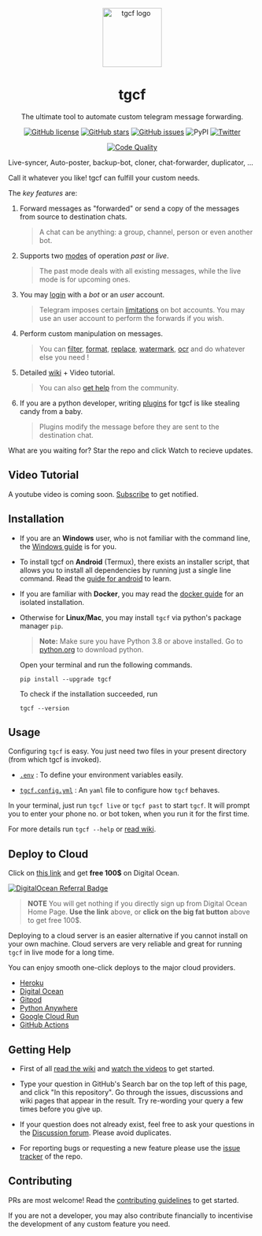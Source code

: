 <!-- markdownlint-disable -->

<p align="center">
<a href = "https://github.com/aahnik/tgcf" > <img src = "https://user-images.githubusercontent.com/66209958/115183360-3fa4d500-a0f9-11eb-9c0f-c5ed03a9ae17.png" alt = "tgcf logo"  width=120> </a>
</p>

<h1 align="center"> tgcf </h1>

<p align="center">
The ultimate tool to automate custom telegram message forwarding.
</p>

<p align="center">
<a href="https://github.com/aahnik/tgcf/blob/main/LICENSE"><img src="https://img.shields.io/github/license/aahnik/tgcf" alt="GitHub license"></a>
<a href="https://github.com/aahnik/tgcf/stargazers"><img src="https://img.shields.io/github/stars/aahnik/tgcf?style=social" alt="GitHub stars"></a>
<a href="https://github.com/aahnik/tgcf/issues"><img src="https://img.shields.io/github/issues/aahnik/tgcf" alt="GitHub issues"></a>
<img src="https://img.shields.io/pypi/v/tgcf" alt="PyPI">
<a href="https://twitter.com/intent/tweet?text=Wow:&amp;url=https%3A%2F%2Fgithub.com%2Faahnik%2Ftgcf"><img src="https://img.shields.io/twitter/url?style=social&amp;url=https%3A%2F%2Fgithub.com%2Faahnik%2Ftgcf" alt="Twitter"></a>
</p>
<p align="center">
<a href="https://github.com/aahnik/tgcf/actions/workflows/quality.yml"><img src="https://github.com/aahnik/tgcf/actions/workflows/quality.yml/badge.svg" alt="Code Quality"></a>
</p>
<!-- markdownlint-enable -->

Live-syncer, Auto-poster, backup-bot, cloner, chat-forwarder, duplicator, ...

Call it whatever you like! tgcf can fulfill your custom needs.

The *key features* are:

1. Forward messages as "forwarded" or
send a copy of the messages from source to destination chats.

    > A chat can be anything: a group, channel, person or even another bot.

2. Supports two [modes](https://github.com/aahnik/tgcf/wiki/Past-vs-Live-modes-explained)
of operation _past_ or _live_.

    > The past mode deals with all existing messages,
    > while the live mode is for upcoming ones.

3. You may [login](https://github.com/aahnik/tgcf/wiki/Login-with-a-bot-or-user-account)
with a _bot_ or an _user_ account.

    > Telegram imposes certain
    [limitations](https://github.com/aahnik/tgcf/wiki/Using-bot-accounts#limitations)
    on bot accounts.
    You may use an user account to perform the forwards if you wish.

4. Perform custom manipulation on messages.

    > You can
    [filter](https://github.com/aahnik/tgcf/wiki/How-to-use-filters-%3F),
    [format](https://github.com/aahnik/tgcf/wiki/Format-text-before-sending-to-destination),
    [replace](https://github.com/aahnik/tgcf/wiki/Text-Replacement-feature-explained),
    [watermark](https://github.com/aahnik/tgcf/wiki/How-to-use--watermarking-%3F),
    [ocr](https://github.com/aahnik/tgcf/wiki/You-can-do-OCR)
    and do whatever else you need !

5. Detailed [wiki](https://github.com/aahnik/tgcf/wiki) +
Video tutorial.
    > You can also [get help](#getting-help) from the community.

6. If you are a python developer, writing
[plugins](https://github.com/aahnik/tgcf/wiki/How-to-write-a-plugin-for-tgcf-%3F)
for tgcf is like stealing candy from a baby.
    > Plugins modify the message before they are sent to the destination chat.

What are you waiting for? Star the repo and click Watch to recieve updates.

<!-- markdownlint-disable -->
## Video Tutorial

A youtube video is coming soon. [Subscribe](https://www.youtube.com/channel/UCcEbN0d8iLTB6ZWBE_IDugg) to get notified.

<!-- markdownlint-enable -->

## Installation

- If you are an **Windows** user, who is not familiar with the command line, the
[Windows guide](https://github.com/aahnik/tgcf/wiki/Run-tgcf-on-Windows)
is for you.

- To install tgcf on **Android** (Termux), there exists an installer script,
that allows you to install all dependencies by running just a single line command.
Read the
[guide for android](https://github.com/aahnik/tgcf/wiki/Run-on-Android-using-Termux)
to learn.

- If you are familiar with **Docker**, you may read the
[docker guide](https://github.com/aahnik/tgcf/wiki/Install-and-run-using-docker)
for an isolated installation.

- Otherwise for **Linux/Mac**,
    you may install `tgcf` via python's package manager `pip`.

    > **Note:** Make sure you have Python 3.8 or above installed.
    Go to [python.org](https://python.org) to download python.

    Open your terminal and run the following commands.

    ```shell
    pip install --upgrade tgcf
    ```

    To check if the installation succeeded, run

    ```shell
    tgcf --version
    ```

## Usage

Configuring `tgcf` is easy. You just need two files in your present directory
(from which tgcf is invoked).

- [`.env`](https://github.com/aahnik/tgcf/wiki/Environment-Variables)
: To define your environment variables easily.

- [`tgcf.config.yml`](https://github.com/aahnik/tgcf/wiki/How-to-configure-tgcf-%3F)
: An `yaml` file to configure how `tgcf` behaves.

In your terminal, just run `tgcf live` or `tgcf past` to start `tgcf`.
It will prompt you to enter your phone no. or bot token, when you run it
for the first time.

For more details run `tgcf --help` or [read wiki](https://github.com/aahnik/tgcf/wiki/CLI-Usage).

## Deploy to Cloud

Click on [this link](https://m.do.co/c/98b725055148) and get **free 100$**
on Digital Ocean.

[![DigitalOcean Referral Badge](https://web-platforms.sfo2.digitaloceanspaces.com/WWW/Badge%203.svg)](https://www.digitalocean.com/?refcode=98b725055148&utm_campaign=Referral_Invite&utm_medium=Referral_Program&utm_source=badge)

> **NOTE** You will get nothing if you directly sign up from Digital Ocean Home Page.
> **Use the link** above, or **click on the big fat button** above to get free 100$.

Deploying to a cloud server is an easier alternative if you cannot install
on your own machine.
Cloud servers are very reliable and great for running `tgcf` in live mode
for a long time.

You can enjoy smooth one-click deploys to the major cloud providers.

- [Heroku](https://heroku.com/deploy?template=https://github.com/XeQuIsT/tgcf)
- [Digital Ocean](https://github.com/aahnik/tgcf/wiki/Deploy-to-Digital-Ocean)
- [Gitpod](https://github.com/aahnik/tgcf/wiki/Run-for-free-on-Gitpod")
- [Python Anywhere](https://github.com/aahnik/tgcf/wiki/Run-on-PythonAnywhere)
- [Google Cloud Run](https://github.com/aahnik/tgcf/wiki/Run-on-Google-Cloud)
- [GitHub Actions](https://github.com/aahnik/tgcf/wiki/Run-tgcf-in-past-mode-periodically)

## Getting Help

- First of all [read the wiki](https://github.com/aahnik/tgcf/wiki)
and [watch the videos](https://www.youtube.com/channel/UCcEbN0d8iLTB6ZWBE_IDugg)
to get started.

- Type your question in GitHub's Search bar on the top left of this page,
and click "In this repository".
Go through the issues, discussions and wiki pages that appear in the result.
Try re-wording your query a few times before you give up.

- If your question does not already exist,
feel free to ask your questions in the
[Discussion forum](https://github.com/aahnik/tgcf/discussions/new).
Please avoid duplicates.

- For reporting bugs or requesting a new feature please use the [issue tracker](https://github.com/aahnik/tgcf/issues/new)
of the repo.

## Contributing

PRs are most welcome! Read the [contributing guidelines](/.github/CONTRIBUTING.md)
to get started.

If you are not a developer, you may also contribute financially to
incentivise the development of any custom feature you need.
